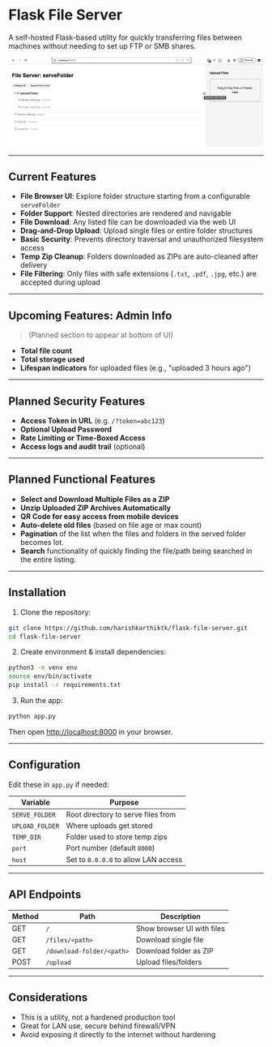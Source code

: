 # Flask File Server
A self-hosted Flask-based utility for quickly transferring files between machines without needing to set up FTP or SMB shares.

![Screenshot](https://raw.githubusercontent.com/harishkarthiktk/publicUtilities/refs/heads/master/fileServe/docs/Screenshot.png "File Serve with Upload Utility")

---

## Current Features
- **File Browser UI**: Explore folder structure starting from a configurable `serveFolder`
- **Folder Support**: Nested directories are rendered and navigable
- **File Download**: Any listed file can be downloaded via the web UI
- **Drag-and-Drop Upload**: Upload single files or entire folder structures
- **Basic Security**: Prevents directory traversal and unauthorized filesystem access
- **Temp Zip Cleanup**: Folders downloaded as ZIPs are auto-cleaned after delivery
- **File Filtering**: Only files with safe extensions (`.txt`, `.pdf`, `.jpg`, etc.) are accepted during upload

---

## Upcoming Features: Admin Info
> (Planned section to appear at bottom of UI)
- **Total file count**
- **Total storage used**
- **Lifespan indicators** for uploaded files (e.g., "uploaded 3 hours ago")

---

## Planned Security Features
- **Access Token in URL** (e.g. `/?token=abc123`)
- **Optional Upload Password**
- **Rate Limiting or Time-Boxed Access**
- **Access logs and audit trail** (optional)

---

## Planned Functional Features
- **Select and Download Multiple Files as a ZIP**
- **Unzip Uploaded ZIP Archives Automatically**
- **QR Code for easy access from mobile devices**
- **Auto-delete old files** (based on file age or max count)
- **Pagination** of the list when the files and folders in the served folder becomes lot.
- **Search** functionality of quickly finding the file/path being searched in the entire listing.

---

## Installation

1. Clone the repository:
```bash
git clone https://github.com/harishkarthiktk/flask-file-server.git
cd flask-file-server
```

2. Create environment & install dependencies:
```bash
python3 -m venv env
source env/bin/activate
pip install -r requirements.txt
```

3. Run the app:
```bash
python app.py
```
Then open [http://localhost:8000](http://localhost:8000) in your browser.

---

## Configuration
Edit these in `app.py` if needed:

| Variable       | Purpose                        |
|----------------|---------------------------------|
| `SERVE_FOLDER` | Root directory to serve files from |
| `UPLOAD_FOLDER`| Where uploads get stored        |
| `TEMP_DIR`     | Folder used to store temp zips  |
| `port`         | Port number (default `8000`)     |
| `host`         | Set to `0.0.0.0` to allow LAN access |

---

## API Endpoints
| Method | Path                       | Description                      |
|--------|----------------------------|----------------------------------|
| GET    | `/`                        | Show browser UI with files       |
| GET    | `/files/<path>`           | Download single file             |
| GET    | `/download-folder/<path>` | Download folder as ZIP           |
| POST   | `/upload`                 | Upload files/folders             |

---

## Considerations
- This is a utility, not a hardened production tool
- Great for LAN use, secure behind firewall/VPN
- Avoid exposing it directly to the internet without hardening
